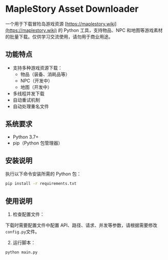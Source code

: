 # MapleStory Asset Downloader

一个用于下载冒险岛游戏资源 [https://maplestory.wiki](https://maplestory.wiki) 的 Python 工具，支持物品、NPC 和地图等游戏素材的批量下载。仅供学习交流使用，请勿用于商业用途。

## 功能特点

- 支持多种游戏资源下载：
  - 物品（装备、消耗品等）
  - NPC（开发中）
  - 地图（开发中）
- 多线程并发下载
- 自动重试机制
- 自动处理重名文件

## 系统要求

- Python 3.7+
- pip（Python 包管理器）

## 安装说明

执行以下命令安装所需的 Python 包：

```bash
pip install -r requirements.txt
```

## 使用说明

1. 检查配置文件：

下载时需要配置文件中配置 API、路径、请求、并发等参数，请根据需要修改`config.py`文件。

2. 运行脚本：

```bash
python main.py
```
